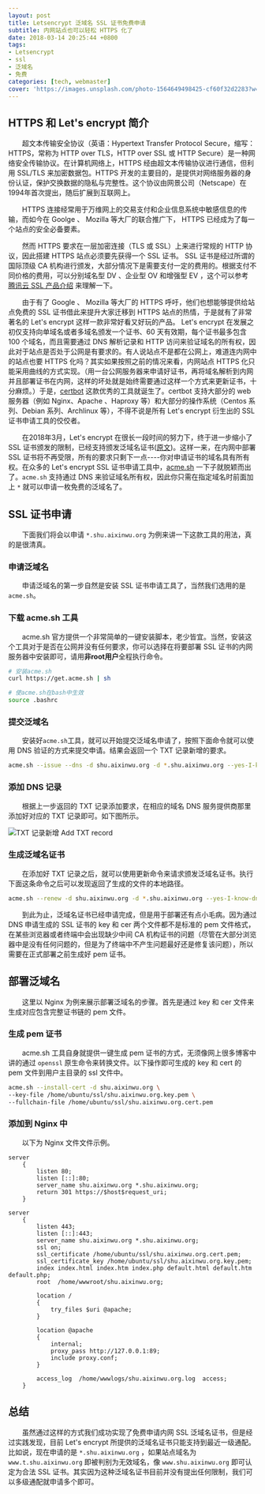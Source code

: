 ```yaml
---
layout: post
title: Letsencrypt 泛域名 SSL 证书免费申请
subtitle: 内网站点也可以轻松 HTTPS 化了
date: 2018-03-14 20:25:44 +0800
tags:
- Letsencrypt
- ssl
- 泛域名
- 免费
categories: [tech, webmaster]
cover: 'https://images.unsplash.com/photo-1564649498425-cf60f32d2283?w=1600&h=900'
---
```

## HTTPS 和 Let's encrypt 简介

&emsp;&emsp;超文本传输安全协议（英语：Hypertext Transfer Protocol Secure，缩写：HTTPS，常称为 HTTP over TLS，HTTP over SSL 或 HTTP Secure）是一种网络安全传输协议。在计算机网络上，HTTPS 经由超文本传输协议进行通信，但利用 SSL/TLS 来加密数据包。HTTPS 开发的主要目的，是提供对网络服务器的身份认证，保护交换数据的隐私与完整性。这个协议由网景公司（Netscape）在1994年首次提出，随后扩展到互联网上。

&emsp;&emsp;HTTPS 连接经常用于万维网上的交易支付和企业信息系统中敏感信息的传输，而如今在 Goolge 、 Mozilla 等大厂的联合推广下， HTTPS 已经成为了每一个站点的安全必备要素。

&emsp;&emsp;然而 HTTPS 要求在一层加密连接（TLS 或 SSL）上来进行常规的 HTTP 协议，因此搭建 HTTPS 站点必须要先获得一个 SSL 证书。 SSL 证书是经过所谓的国际顶级 CA 机构进行颁发，大部分情况下是需要支付一定的费用的。根据支付不同价格的费用，可以分别域名型 DV 、企业型 OV 和增强型 EV ，这个可以参考 [腾讯云 SSL 产品介绍](https://cloud.tencent.com/product/ssl) 来理解一下。

&emsp;&emsp;由于有了 Google 、 Mozilla 等大厂的 HTTPS 呼吁，他们也想能够提供给站点免费的 SSL 证书借此来提升大家迁移到 HTTPS 站点的热情，于是就有了非常著名的 Let's encrypt 这样一款非常好看又好玩的产品。 Let's encrypt 在发展之初仅支持向单域名或者多域名颁发一个证书、60 天有效期，每个证书最多包含 100 个域名，而且需要通过 DNS 解析记录和 HTTP 访问来验证域名的所有权，因此对于站点是否处于公网是有要求的。有人说站点不是都在公网上，难道连内网中的站点也要 HTTPS 化吗？其实如果按照之前的情况来看，内网站点 HTTPS 化只能采用曲线的方式实现。（用一台公网服务器来申请好证书，再将域名解析到内网并且部署证书在内网，这样的坏处就是始终需要通过这样一个方式来更新证书，十分麻烦。）于是，[certbot](https://certbot.eff.org) 这款优秀的工具就诞生了。certbot 支持大部分的 web 服务器（例如 Nginx、Apache 、Haproxy 等）和大部分的操作系统（Centos 系列、Debian 系列、Archlinux 等），不得不说是所有 Let's encrypt 衍生出的 SSL 证书申请工具的佼佼者。

&emsp;&emsp;在2018年3月，Let's encrypt 在很长一段时间的努力下，终于进一步缩小了 SSL 证书颁发的限制，已经支持颁发泛域名证书([原文](https://community.letsencrypt.org/t/acme-v2-and-wildcard-certificate-support-is-live/55579))。这样一来，在内网中部署 SSL 证书将不再受限，所有的要求只剩下一点----你对申请证书的域名具有所有权。在众多的 Let's encrypt SSL 证书申请工具中，[acme.sh](https://acme.sh) 一下子就脱颖而出了。`acme.sh` 支持通过 DNS 来验证域名所有权，因此你只需在指定域名时前面加上 `*` 就可以申请一枚免费的泛域名了。

## SSL 证书申请

&emsp;&emsp;下面我们将会以申请 `*.shu.aixinwu.org` 为例来讲一下这款工具的用法，真的是很清真。

### 申请泛域名

&emsp;&emsp;申请泛域名的第一步自然是安装 SSL 证书申请工具了，当然我们选用的是 `acme.sh`。

### 下载 acme.sh 工具

&emsp;&emsp;acme.sh 官方提供一个非常简单的一键安装脚本，老少皆宜。当然，安装这个工具对于是否在公网并没有任何要求，你可以选择在将要部署 SSL 证书的内网服务器中安装即可，请用**非root用户**全程执行命令。

```bash
# 安装acme.sh
curl https://get.acme.sh | sh

# 使acme.sh在bash中生效
source .bashrc 
```

### 提交泛域名

&emsp;&emsp;安装好`acme.sh`工具，就可以开始提交泛域名申请了，按照下面命令就可以使用 DNS 验证的方式来提交申请。结果会返回一个 TXT 记录新增的要求。

```bash
acme.sh --issue --dns -d shu.aixinwu.org -d *.shu.aixinwu.org --yes-I-know-dns-manual-mode-enough-go-ahead-please
```

### 添加 DNS 记录

&emsp;&emsp;根据上一步返回的 TXT 记录添加要求，在相应的域名 DNS 服务提供商那里添加好对应的 TXT 记录即可。如下图所示。

![TXT 记录新增 Add TXT record](https://i.lisz.top/blog/HUb1uu.png)

### 生成泛域名证书

&emsp;&emsp;在添加好 TXT 记录之后，就可以使用更新命令来请求颁发泛域名证书。执行下面这条命令之后可以发现返回了生成的文件的本地路径。

```bash
acme.sh --renew -d shu.aixinwu.org -d *.shu.aixinwu.org --yes-I-know-dns-manual-mode-enough-go-ahead-please
```

&emsp;&emsp;到此为止，泛域名证书已经申请完成，但是用于部署还有点小毛病。因为通过 DNS 申请生成的 SSL 证书的 key 和 cer 两个文件都不是标准的 pem 文件格式，在某些浏览器或者终端中会出现缺少中间 CA 机构证书的问题（尽管在大部分浏览器中是没有任何问题的，但是为了终端中不产生问题最好还是修复该问题），所以需要在正式部署之前生成好 pem 证书。

## 部署泛域名

&emsp;&emsp;这里以 Nginx 为例来展示部署泛域名的步骤。首先是通过 key 和 cer 文件来生成对应包含完整证书链的 pem 文件。

### 生成 pem 证书

&emsp;&emsp;acme.sh 工具自身就提供一键生成 pem 证书的方式，无须像网上很多博客中讲的通过 `openssl` 原生命令来转换文件。以下操作即可生成的 key 和 cert 的 pem 文件到用户主目录的 ssl 文件中。

```bash
acme.sh --install-cert -d shu.aixinwu.org \
--key-file /home/ubuntu/ssl/shu.aixinwu.org.key.pem \
--fullchain-file /home/ubuntu/ssl/shu.aixinwu.org.cert.pem 
```

### 添加到 Nginx 中

&emsp;&emsp;以下为 Nginx 文件文件示例。

```nginx
server
    {
        listen 80;
        listen [::]:80;
        server_name shu.aixinwu.org *.shu.aixinwu.org;
        return 301 https://$host$request_uri;
    }

server
    {
        listen 443;
        listen [::]:443;
        server_name shu.aixinwu.org *.shu.aixinwu.org;
        ssl on;
        ssl_certificate /home/ubuntu/ssl/shu.aixinwu.org.cert.pem;
        ssl_certificate_key /home/ubuntu/ssl/shu.aixinwu.org.key.pem;
        index index.html index.htm index.php default.html default.htm default.php;
        root  /home/wwwroot/shu.aixinwu.org;

        location /
        {
            try_files $uri @apache;
        }

        location @apache
        {
            internal;
            proxy_pass http://127.0.0.1:89;
            include proxy.conf;
        }

        access_log  /home/wwwlogs/shu.aixinwu.org.log  access;
    }
```

## 总结

&emsp;&emsp;虽然通过这样的方式我们成功实现了免费申请内网 SSL 泛域名证书，但是经过实践发现，目前 Let's encrypt 所提供的泛域名证书只能支持到最近一级通配。比如说，现在申请的是 `*.shu.aixinwu.org` ，如果站点域名为 `www.t.shu.aixinwu.org` 即被判别为无效域名，像 `www.shu.aixinwu.org` 即可认定为合法 SSL 证书。其实因为这种泛域名证书目前并没有提出任何限制，我们可以多级通配就申请多个即可。
